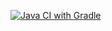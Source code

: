 [![Java CI with Gradle](https://github.com/Lorrso/qahwpatterns2/actions/workflows/gradle.yml/badge.svg)](https://github.com/Lorrso/qahwpatterns2/actions/workflows/gradle.yml)